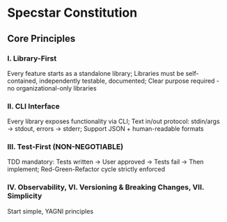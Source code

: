 # Specstar Constitution

## Core Principles

### I. Library-First

Every feature starts as a standalone library; Libraries must be self-contained, independently testable, documented; Clear purpose required - no organizational-only libraries

### II. CLI Interface

Every library exposes functionality via CLI; Text in/out protocol: stdin/args → stdout, errors → stderr; Support JSON + human-readable formats

### III. Test-First (NON-NEGOTIABLE)

TDD mandatory: Tests written → User approved → Tests fail → Then implement; Red-Green-Refactor cycle strictly enforced

### IV. Observability, VI. Versioning & Breaking Changes, VII. Simplicity

Start simple, YAGNI principles
